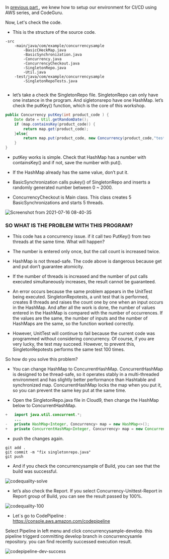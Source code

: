 
In <a href="https://dev.to/awsmenacommunity/aws-ci-cd-pipeline-with-codeguru-unittest-part-i-i4o"> previous part </a> , we knew how to setup our environment for CI/CD using AWS series, and CodeGuru. 

Now, Let's check the code. 

- This is the structure of the source code.

```
-src
    -main/java/com/example/concurrencysample
        -BasicCHeckMap.java
        -BasicSynchronization.java
        -Concurrency.java
        -ConcurrencyCheckout.java
        -SingletonRepo.java
        -Util.java
    -test/java/com/example/concurrencysample
        -SingletonRepoTests.java


```


- let’s take a check the SingletonRepo file. SingletonRepo can only have one instance in the program. And sigletonsrepo have one HashMap. let’s check the putKey() function, which is the core of this workshop. 

```java
public Concurrency putKey(int product_code ) {           
    Date date = Util.getRandomDate();
    if (map.containsKey(product_code)) {
        return map.get(product_code);
    }else{
        return map.put(product_code, new Concurrency(product_code,"test" , date));
    }   
}


```

- putKey works is simple. Check that HashMap has a number with containsKey() and if not, save the number with put(). 
- If the HashMap already has the same value, don’t put it.

- BasicSynchronization calls pukey() of SingletonRepo and inserts a randomly generated number between 0 ~ 2000.
- ConcurrencyCheckout is Main class. This class creates 5 BasicSynchronizations and starts 5 threads.

![Screenshot from 2021-07-16 08-40-35](https://user-images.githubusercontent.com/23625821/125903682-aacacecb-f5ab-45d3-9ba6-e25d760508e7.png)


### SO WHAT IS THE PROBLEM WITH THIS PROGRAM? 

- This code has a concurrency issue. if it call two PutKey() from two threads at the same time. What will happen?


- The number is entered only once, but the call count is increased twice.

- HashMap is not thread-safe. The code above is dangerous because get and put don’t guarantee atomicity.

- If the number of threads is increased and the number of put calls executed simultaneously increases, the result cannot be guaranteed.

- An error occurs because the same problem appears in the UnitTest being executed. SingletonRepotests, a unit test that is performed, creates 8 threads and raises the count one by one when an input occurs in the HashMap. And after all the work is done, the number of values entered in the HashMap is compared with the number of occurrences. If the values are the same, the number of inputs and the number of HashMaps are the same, so the function worked correctly.

- However, UnitTest will continue to fail because the current code was programmed without considering concurrency. Of course, if you are very lucky, the test may succeed. However, to prevent this, SingletonRepotests performs the same test 100 times.

So how do you solve this problem?

- You can change HashMap to ConcurrentHashMap. ConcurrentHashMap is designed to be thread-safe, so it operates stably in a multi-threaded environment and has slightly better performance than Hashtable and synchronized map. ConcurrentHashMap locks the map when you put it, so you can prevent the same key put at the same time.

- Open the SingletonRepo.java file in Cloud9, then change the HashMap below to ConcurrentHashMap.

```java
+   import java.util.concurrent.*;
    ...
-   private HashMap<Integer, Concurrency> map = new HashMap<>();
+   private ConcurrentHashMap<Integer, Concurrency> map = new ConcurrentHashMap<>();
```

- push the changes again.

```
git add .
git commit -m "fix singletonrepo.java"
git push
```
- And if you check the concurrencysample of Build, you can see that the build was successful. 

![codequality-solve](https://user-images.githubusercontent.com/23625821/125905251-b554def6-9a53-4f87-8206-4ae54d663fed.png)

- let’s also check the Report. If you select Concurrency-Unittest-Report in Report group of Build, you can see the result passed by 100%.

![codequality-100](https://user-images.githubusercontent.com/23625821/125905288-54a27b2c-6ff4-4b41-8657-1e7f381767ab.png)

- Let`s go to CodePipeline : https://console.aws.amazon.com/codepipeline

Select Pipeline in left menu and click concurrencysample-develop. this pipeline triggerd committing develop branch in concurrencysamle repository. you can find recently successed execution result.

![codepipeline-dev-success](https://user-images.githubusercontent.com/23625821/125905320-9312953c-93cd-4012-a750-89ca67b1ded7.png)




